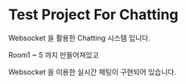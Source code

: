 # Test Project For Chatting


Websocket 을 활용한 Chatting 시스템 입니다.


Room1 ~ 5 까지 만들어져있고


Websocket 을 이용한 실시간 채팅이 구현되어 있습니다.
